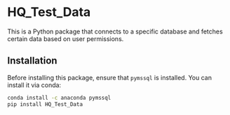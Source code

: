 # HQ_Test_Data

This is a Python package that connects to a specific database and fetches certain data based on user permissions.

## Installation

Before installing this package, ensure that `pymssql` is installed. You can install it via conda:

```bash
conda install -c anaconda pymssql
pip install HQ_Test_Data

